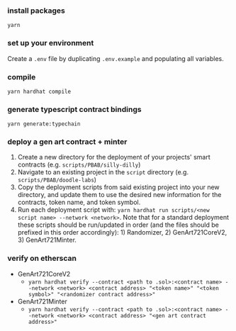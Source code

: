 

### install packages
`yarn`

### set up your environment

Create a `.env` file by duplicating `.env.example` and populating all variables.

### compile
`yarn hardhat compile`

### generate typescript contract bindings
`yarn generate:typechain`

### deploy a gen art contract + minter

1. Create a new directory for the deployment of your projects' smart contracts (e.g. `scripts/PBAB/silly-dilly`)
2. Navigate to an existing project in the `script` directory (e.g. `scripts/PBAB/doodle-labs`)
2. Copy the deployment scripts from said existing project into your new directory, and update them to use the desired new information for the contracts, token name, and token symbol.
3. Run each deployment script with: `yarn hardhat run scripts/<new script name> --network <network>`. Note that for a standard deployment these scripts should be run/updated in order (and the files should be prefixed in this order accordingly): 1) Randomizer, 2) GenArt721CoreV2, 3) GenArt721Minter.

### verify on etherscan
- GenArt721CoreV2
  - `yarn hardhat verify --contract <path to .sol>:<contract name> --network <network> <contract address> "<token name>" "<token symbol>" "<randomizer contract address>"`
- GenArt721Minter
  - `yarn hardhat verify --contract <path to .sol>:<contract name> --network <network> <contract address> "<gen art contract address>"`
